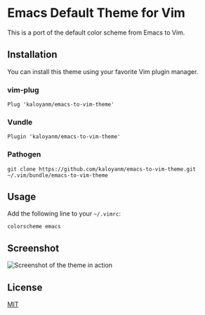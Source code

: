 # Emacs Default Theme for Vim

This is a port of the default color scheme from Emacs to Vim.

## Installation

You can install this theme using your favorite Vim plugin manager.

### vim-plug

```vim
Plug 'kaloyanm/emacs-to-vim-theme'
```

### Vundle

```vim
Plugin 'kaloyanm/emacs-to-vim-theme'
```

### Pathogen

```
git clone https://github.com/kaloyanm/emacs-to-vim-theme.git ~/.vim/bundle/emacs-to-vim-theme
```

## Usage

Add the following line to your `~/.vimrc`:

```vim
colorscheme emacs
```

## Screenshot

![Screenshot of the theme in action](https://raw.githubusercontent.com/kaloyanm/emacs-to-vim-theme/main/screenshot.png)

## License

[MIT](LICENSE)
